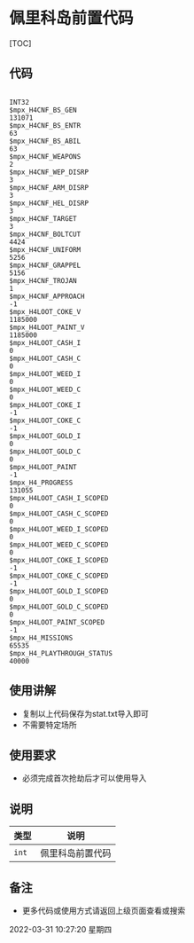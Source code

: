 # 佩里科岛前置代码

[TOC]

## 代码

```

INT32
$mpx_H4CNF_BS_GEN
131071
$mpx_H4CNF_BS_ENTR
63
$mpx_H4CNF_BS_ABIL
63
$mpx_H4CNF_WEAPONS
2
$mpx_H4CNF_WEP_DISRP
3
$mpx_H4CNF_ARM_DISRP
3
$mpx_H4CNF_HEL_DISRP
3
$mpx_H4CNF_TARGET
3
$mpx_H4CNF_BOLTCUT
4424
$mpx_H4CNF_UNIFORM
5256
$mpx_H4CNF_GRAPPEL
5156
$mpx_H4CNF_TROJAN
1
$mpx_H4CNF_APPROACH
-1
$mpx_H4LOOT_COKE_V
1185000
$mpx_H4LOOT_PAINT_V
1185000
$mpx_H4LOOT_CASH_I
0
$mpx_H4LOOT_CASH_C
0
$mpx_H4LOOT_WEED_I
0
$mpx_H4LOOT_WEED_C
0
$mpx_H4LOOT_COKE_I
-1
$mpx_H4LOOT_COKE_C
-1
$mpx_H4LOOT_GOLD_I
0
$mpx_H4LOOT_GOLD_C
0
$mpx_H4LOOT_PAINT
-1
$mpx_H4_PROGRESS
131055
$mpx_H4LOOT_CASH_I_SCOPED
0
$mpx_H4LOOT_CASH_C_SCOPED
0
$mpx_H4LOOT_WEED_I_SCOPED
0
$mpx_H4LOOT_WEED_C_SCOPED
0
$mpx_H4LOOT_COKE_I_SCOPED
-1
$mpx_H4LOOT_COKE_C_SCOPED
-1
$mpx_H4LOOT_GOLD_I_SCOPED
0
$mpx_H4LOOT_GOLD_C_SCOPED
0
$mpx_H4LOOT_PAINT_SCOPED
-1
$mpx_H4_MISSIONS
65535
$mpx_H4_PLAYTHROUGH_STATUS
40000
```

## 使用讲解
- 复制以上代码保存为stat.txt导入即可
- 不需要特定场所


## 使用要求
- 必须完成首次抢劫后才可以使用导入



## 说明

|类型|说明|
|:-----|-----                           |
|`int`  |佩里科岛前置代码 |



## 备注

- 更多代码或使用方式请返回上级页面查看或搜索

2022-03-31 10:27:20 星期四
